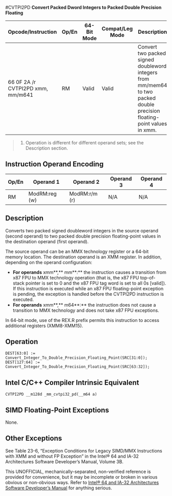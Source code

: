 #CVTPI2PD
**Convert Packed Dword Integers to Packed Double Precision Floating**

| Opcode/Instruction                | Op/En | 64-Bit Mode | Compat/Leg Mode | Description                                                                                                              |
| --------------------------------- | ----- | ----------- | --------------- | ------------------------------------------------------------------------------------------------------------------------ |
| 66 0F 2A /r CVTPI2PD xmm, mm/m641 | RM    | Valid       | Valid           | Convert two packed signed doubleword integers from mm/mem64 to two packed double precision floating-point values in xmm. |

> 1. Operation is different for different operand sets; see the Description section.

## Instruction Operand Encoding

| Op/En | Operand 1     | Operand 2     | Operand 3 | Operand 4 |
| ----- | ------------- | ------------- | --------- | --------- |
| RM    | ModRM:reg (w) | ModRM:r/m (r) | N/A       | N/A       |

## Description

Converts two packed signed doubleword integers in the source operand (second operand) to two packed double precision floating-point values in the destination operand (first operand).

The source operand can be an MMX technology register or a 64-bit memory location. The destination operand is an XMM register. In addition, depending on the operand configuration:

- **For operands** xmm**,** mm**:** the instruction causes a transition from x87 FPU to MMX technology operation (that is, the x87 FPU top-of-stack pointer is set to 0 and the x87 FPU tag word is set to all 0s [valid]). If this instruction is executed while an x87 FPU floating-point exception is pending, the exception is handled before the CVTPI2PD instruction is executed.
- **For operands** xmm**,** m64**:** the instruction does not cause a transition to MMX technology and does not take x87 FPU exceptions.

In 64-bit mode, use of the REX.R prefix permits this instruction to access additional registers (XMM8-XMM15).

## Operation

```
DEST[63:0] := Convert_Integer_To_Double_Precision_Floating_Point(SRC[31:0]);
DEST[127:64] := Convert_Integer_To_Double_Precision_Floating_Point(SRC[63:32]);

```

## Intel C/C++ Compiler Intrinsic Equivalent

```
CVTPI2PD __m128d _mm_cvtpi32_pd(__m64 a)

```

## SIMD Floating-Point Exceptions

None.

## Other Exceptions

See Table 23-6, “Exception Conditions for Legacy SIMD/MMX Instructions with XMM and without FP Exception” in the Intel® 64 and IA-32 Architectures Software Developer’s Manual, Volume 3B.

This UNOFFICIAL, mechanically-separated, non-verified reference is provided for convenience, but it may be
incomplete or broken in various obvious or non-obvious
ways. Refer to [Intel® 64 and IA-32 Architectures Software Developer’s Manual](https://software.intel.com/en-us/download/intel-64-and-ia-32-architectures-sdm-combined-volumes-1-2a-2b-2c-2d-3a-3b-3c-3d-and-4) for anything serious.
